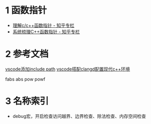 # 1 函数指针
- [理解c/c++函数指针 - 知乎专栏](https://zhuanlan.zhihu.com/p/37306637)
- [系统梳理C++函数指针 - 知乎专栏](https://zhuanlan.zhihu.com/p/168627944)
# 2 参考文档
[vscode添加include path](https://mirthfullee.github.io/2023/09/07/vscode%E4%B8%ADclangd%E6%B7%BB%E5%8A%A0include%20path/)
[vscode搭配clangd配置现代c++环境](https://blog.csdn.net/qq_43533638/article/details/137198166)

fabs abs
pow powf

# 3 名称索引
- debug宏，开启检查访问越界、边界检查、除法检查、内存空间检查
